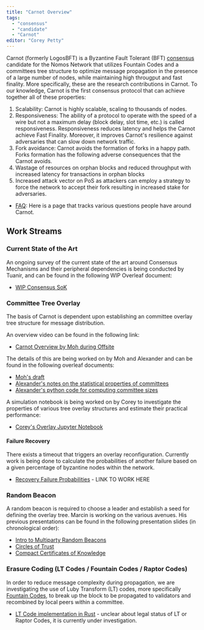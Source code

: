 ```yaml
---
title: "Carnot Overview"
tags:
  - "consensus"
  - "candidate"
  - "Carnot"
editor: "Corey Petty"
---
```


Carnot (formerly LogosBFT) is a Byzantine Fault Tolerant (BFT) [consensus](roadmap/consensus/index.md) candidate for the Nomos Network that utilizes Fountain Codes and a committees tree structure to optimize message propagation in the presence of a large number of nodes, while maintaining high througput and fast finality. More specifically, these are the research contributions in Carnot. To our knowledge, Carnot is the first consensus protocol that can achieve together all of these properties:

1. Scalability: Carnot is highly scalable, scaling to thousands of nodes.
2. Responsiveness: The ability of a protocol to operate with the speed of a wire but not a maximum delay (block delay, slot time, etc.) is called responsiveness. Responsiveness reduces latency and helps the Carnot achieve Fast Finality. Moreover, it improves Carnot's resilience against adversaries that can slow down network traffic. 
3. Fork avoidance: Carnot avoids the formation of forks in a happy path. Forks formation has the following adverse consequences that the Carnot avoids.
  1. Wastage of resources on orphan blocks and reduced throughput with increased latency for transactions in orphan blocks
  2. Increased attack vector on PoS as attackers can employ a strategy to force the network to accept their fork resulting in increased stake for adversaries.

- [FAQ](roadmap/consensus/candidates/carnot/FAQ.md): Here is a page that tracks various questions people have around Carnot.

## Work Streams

### Current State of the Art
An ongoing survey of the current state of the art around Consensus Mechanisms and their peripheral dependencies is being conducted by Tuanir, and can be found in the following WIP Overleaf document: 
- [WIP Consensus SoK](https://www.overleaf.com/project/633acc1acaa6ffe456d1ab1f)

### Committee Tree Overlay
The basis of Carnot is dependent upon establishing an committee overlay tree structure for message distribution. 

An overview video can be found in the following link: 
- [Carnot Overview by Moh during Offsite](https://drive.google.com/file/d/17L0JPgC0L1ejbjga7_6ZitBfHUe3VO11/view?usp=sharing)

The details of this are being worked on by Moh and Alexander and can be found in the following overleaf documents: 
- [Moh's draft](https://www.overleaf.com/project/6341fb4a3cf4f20f158afad3)
- [Alexander's notes on the statistical properties of committees](https://www.overleaf.com/project/630c7e20e56998385e7d8416)
- [Alexander's python code for computing committee sizes](https://github.com/AMozeika/committees)

A simulation notebook is being worked on by Corey to investigate the properties of various tree overlay structures and estimate their practical performance:
- [Corey's Overlay Jupyter Notebook](https://github.com/logos-co/scratch/tree/main/corpetty/committee_sim)

#### Failure Recovery
There exists a timeout that triggers an overlay reconfiguration. Currently work is being done to calculate the probabilities of another failure based on a given percentage of byzantine nodes within the network. 
- [Recovery Failure Probabilities]() - LINK TO WORK HERE

### Random Beacon
A random beacon is required to choose a leader and establish a seed for defining the overlay tree. Marcin is working on the various avenues. His previous presentations can be found in the following presentation slides (in chronological order):
- [Intro to Multiparty Random Beacons](https://cloud.logos.co/index.php/s/b39EmQrZRt5rrfL)
- [Circles of Trust](https://cloud.logos.co/index.php/s/NXJZX8X8pHg6akw)
- [Compact Certificates of Knowledge](https://cloud.logos.co/index.php/s/oSJ4ykR4A55QHkG)

### Erasure Coding (LT Codes / Fountain Codes / Raptor Codes)
In order to reduce message complexity during propagation, we are investigating the use of Luby Transform (LT) codes, more specifically [Fountain Codes](https://en.wikipedia.org/wiki/Fountain_code), to break up the block to be propagated to validators and recombined by local peers within a committee. 
- [LT Code implementation in Rust](https://github.com/chrido/fountain) - unclear about legal status of LT or Raptor Codes, it is currently under investigation.

